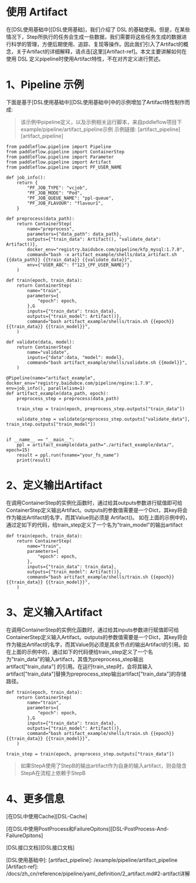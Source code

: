 # 使用 Artifact
在[DSL使用基础中][DSL使用基础]，我们介绍了 DSL 的基础使用。但是，在某些情况下，Step所执行的任务会生成一些数据，我们需要将这些任务生成的数据进行科学的管理，方便后期使用、追踪、复现等操作。因此我们引入了Artifact的概念，关于Artifact的详细解释，请点击[这里][Artifact-ref]。本文主要讲解如何在使用 DSL 定义pipeline时使用Artifact特性，不在对齐定义进行赘述。

# 1、Pipeline 示例
下面是基于[DSL使用基础中][DSL使用基础中]中的示例增加了Artifact特性制作而成:
>该示例中pipeline定义，以及示例相关运行脚本，来自pddleflow项目下example/pipeline/artifact_pipeline示例
>示例链接: [artifact_pipeline][artifact_pipeline]

```python3
from paddleflow.pipeline import Pipeline
from paddleflow.pipeline import ContainerStep
from paddleflow.pipeline import Parameter
from paddleflow.pipeline import Artifact
from paddleflow.pipeline import PF_USER_NAME

def job_info():
    return {
        "PF_JOB_TYPE": "vcjob",
        "PF_JOB_MODE": "Pod",
        "PF_JOB_QUEUE_NAME": "ppl-queue",
        "PF_JOB_FLAVOUR": "flavour1",
    }

def preprocess(data_path):
    return ContainerStep(
        name="preprocess",
        parameters={"data_path": data_path},
        outputs={"train_data": Artifact(), "validate_data": Artifact()},
        docker_env="registry.baidubce.com/pipeline/kfp_mysql:1.7.0",
        command="bash -x artifact_example/shells/data_artifact.sh {{data_path}} {{train_data}} {{validate_data}}",
        env={"USER_ABC": f"123_{PF_USER_NAME}"}
    )

def train(epoch, train_data):
    return ContainerStep(
        name="train",
        parameters={
            "epoch": epoch,
        },G
        inputs={"train_data": train_data},
        outputs={"train_model": Artifact()},
        command="bash artifact_example/shells/train.sh {{epoch}} {{train_data}} {{train_model}}",
    )

def validate(data, model):
    return ContainerStep(
        name="validate",
        inputs={"data":data, "model": model},
        command="bash artifact_example/shells/validate.sh {{model}}", 
    )

@Pipeline(name="artifact_example", docker_env="registry.baidubce.com/pipeline/nginx:1.7.9", env=job_info(), parallelism=1)
def artifact_example(data_path, epoch):
    preprocess_step = preprocess(data_path)

    train_step = train(epoch, preprocess_step.outputs["train_data"])

    validate_step = validate(preprocess_step.outputs["validate_data"], train_step.outputs["train_model"])


if __name__ == "__main__":
    ppl = artifact_example(data_path="./artifact_example/data/", epoch=15)
    result = ppl.run(fsname="your_fs_name")
    print(result)
```

# 2、定义输出Artifact
在调用ContainerStep的实例化函数时，通过给其outputs参数进行赋值即可给ContainerStep定义输出Artifact。outputs的参数值需要是一个Dict，其key将会作为输出Artifact的名字，而其Value则必须是 Artifact()。 如在上面的示例中的，通过定如下的代码，给train_step定义了一个名为"train_model"的输出artifact

```python3
def train(epoch, train_data):
    return ContainerStep(
        name="train",
        parameters={
            "epoch": epoch,
        },
        inputs={"train_data": train_data},
        outputs={"train_model": Artifact()},
        command="bash artifact_example/shells/train.sh {{epoch}} {{train_data}} {{train_model}}",
    )
```

# 3、定义输入Artifact
在调用ContainerStep的实例化函数时，通过给其inputs参数进行赋值即可给ContainerStep定义输入Artifact。outputs的参数值需要是一个Dict，其key将会作为输出Artifact的名字，而其Value则必须是其余节点的输出Artifact的引用。如在上面的示例中的，通过如下的代码便给train_step定义了一个名为"train_data"的输入artifact，其值为preprocess_step输出artifact["train_data"] 的引用。在运行train_step时，会将其输入artifact["train_data"]替换为preprocess_step输出artifact["train_data"]的存储路径。

```python3
def train(epoch, train_data):
    return ContainerStep(
        name="train",
        parameters={
            "epoch": epoch,
        },G
        inputs={"train_data": train_data},
        outputs={"train_model": Artifact()},
        command="bash artifact_example/shells/train.sh {{epoch}} {{train_data}} {{train_model}}",
    )

train_step = train(epoch, preprocess_step.outputs["train_data"])
```


>如果StepA使用了StepB的输出artifact作为自身的输入artifact，则会隐含StepA在流程上依赖于StepB

# 4、更多信息
[在DSL中使用Cache][DSL-Cache]
    
[在DSL中使用PostProcess和FailureOpitons][DSL-PostProcess-And-FailureOpitons]

[DSL接口文档][DSL接口文档]


[DSL使用基础中]:
[artifact_pipeline]: /example/pipeline/artifact_pipeline
[Artifact-ref]: /docs/zh_cn/reference/pipeline/yaml_definition/2_artifact.md#2-artifact详解
